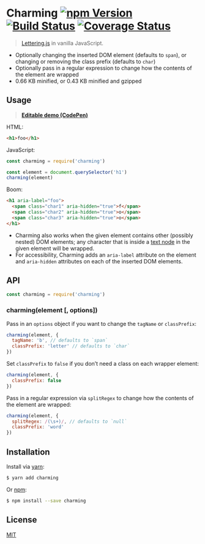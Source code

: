 # Charming [![npm Version](http://img.shields.io/npm/v/charming.svg?style=flat)](https://www.npmjs.org/package/charming) [![Build Status](https://img.shields.io/travis/yuanqing/charming.svg?branch=master&style=flat)](https://travis-ci.org/yuanqing/charming) [![Coverage Status](https://img.shields.io/coveralls/yuanqing/charming.svg?style=flat)](https://coveralls.io/r/yuanqing/charming)

> [Lettering.js](https://github.com/davatron5000/Lettering.js) in vanilla JavaScript.

- Optionally changing the inserted DOM element (defaults to `span`), or changing or removing the class prefix (defaults to `char`)
- Optionally pass in a regular expression to change how the contents of the element are wrapped
- 0.66 KB minified, or 0.43 KB minified and gzipped

## Usage

> [**Editable demo (CodePen)**](https://codepen.io/anon/pen/WOxNqX)

HTML:

```html
<h1>foo</h1>
```

JavaScript:

```js
const charming = require('charming')

const element = document.querySelector('h1')
charming(element)
```

Boom:

```html
<h1 aria-label="foo">
  <span class="char1" aria-hidden="true">f</span>
  <span class="char2" aria-hidden="true">o</span>
  <span class="char3" aria-hidden="true">o</span>
</h1>
```

- Charming also works when the given element contains other (possibly nested) DOM elements; any character that is inside a [text node](https://developer.mozilla.org/en-US/docs/Web/API/Text) in the given element will be wrapped.
- For accessibility, Charming adds an `aria-label` attribute on the element and `aria-hidden` attributes on each of the inserted DOM elements.

## API

```js
const charming = require('charming')
```

### charming(element [, options])

Pass in an `options` object if you want to change the `tagName` or `classPrefix`:

```js
charming(element, {
  tagName: 'b', // defaults to `span`
  classPrefix: 'letter' // defaults to `char`
})
```

Set `classPrefix` to `false` if you don&rsquo;t need a class on each wrapper element:

```js
charming(element, {
  classPrefix: false
})
```

Pass in a regular expression via `splitRegex` to change how the contents of the element are wrapped:

```js
charming(element, {
  splitRegex: /(\s+)/, // defaults to `null`
  classPrefix: 'word'
})
```

## Installation

Install via [yarn](https://yarnpkg.com):

```bash
$ yarn add charming
```

Or [npm](https://npmjs.com):

```bash
$ npm install --save charming
```

## License

[MIT](LICENSE.md)
